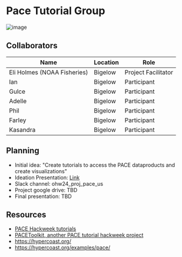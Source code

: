 # Pace Tutorial Group

![image](https://github.com/user-attachments/assets/3fc8234e-11e3-421c-9ae2-5e52536c1575)


## Collaborators

| Name                | Location   | Role                |
|---------------------|------------|---------------------|
| Eli Holmes (NOAA Fisheries)  | Bigelow    | Project Facilitator |
| Ian                 | Bigelow    | Participant         |
| Gulce               | Bigelow    | Participant         |
| Adelle              | Bigelow    | Participant         |
| Phil                | Bigelow    | Participant         |
| Farley              | Bigelow    | Participant         |
| Kasandra            | Bigelow    | Participant         |


## Planning

* Initial idea: "Create tutorials to access the PACE dataproducts and create visualizations"
* Ideation Presentation: [Link](https://docs.google.com/presentation/d/1SR6d_zO2U5_nc25R4WQ_o4BMq0qJhAeIvwECZf4PzvU/edit#slide=id.p)
* Slack channel: ohw24_proj_pace_us
* Project google drive: TBD
* Final presentation: TBD

## Resources

* [PACE Hackweek tutorials](https://pacehackweek.github.io/pace-2024/presentations/tutorials.html)
* [PACEToolkit, another PACE tutorial hackweek project](https://pacehackweek.github.io/proj_2024_PACEToolkit/intro.html)
* https://hypercoast.org/
* https://hypercoast.org/examples/pace/


